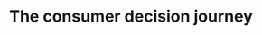 ---
title: The consumer decision journey
intro: A method outlining the four main stages of a customer's decision-making process, from initial consideration to post-purchase.
category:
- Engagement
- Optimisation
link: http://www.mckinsey.com/business-functions/marketing-and-sales/our-insights/the-consumer-decision-journey

---